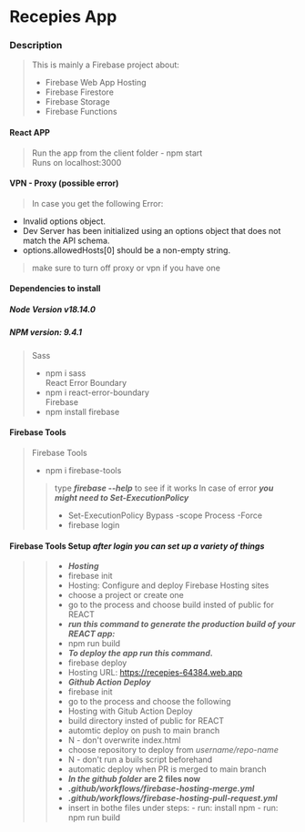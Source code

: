 # Recepies App

### Description
> This is mainly a Firebase project about:  
> - Firebase Web App Hosting  
> - Firebase Firestore  
> - Firebase Storage  
> - Firebase Functions  

#### React APP
> Run the app from the client folder - npm start  
> Runs on localhost:3000  

#### VPN - Proxy (possible error)
> In case you get the following Error:  
 - Invalid options object. 
 - Dev Server has been initialized using an options object that does not match the API schema.    
 - options.allowedHosts[0] should be a non-empty string.  
> make sure to turn off proxy or vpn if you have one


#### Dependencies to install
##### Node Version v18.14.0
##### NPM version: 9.4.1

> Sass  
> - npm i sass  
> React Error Boundary    
> - npm i react-error-boundary  
> Firebase
> - npm install firebase  

#### Firebase Tools  
> Firebase Tools  
> - npm i firebase-tools 
>> type ***firebase --help*** to see if it works 
>> In case of error ***you might need to Set-ExecutionPolicy***  
>> - Set-ExecutionPolicy Bypass -scope Process -Force  
>> - firebase login  
#### Firebase Tools Setup ***after login you can set up a variety of things***     
>> - ***Hosting***     
>> - firebase init  
>> - Hosting: Configure and deploy Firebase Hosting sites 
>> - choose a project or create one 
>> - go to the process and choose build insted of public for REACT  
>> - ***run this command to generate the production build of your REACT app:***  
>> - npm run build  
>> - ***To deploy the app run this command.***  
>> - firebase deploy  
>> - Hosting URL: https://recepies-64384.web.app  
>> - ***Github Action Deploy***     
>> - firebase init  
>> - go to the process and choose the following  
>> - Hosting with Gitub Action Deploy  
>> - build directory insted of public for REACT  
>> - automtic deploy on push to main branch  
>> - N - don't overwrite index.html  
>> - choose repository to deploy from *username/repo-name*  
>> - N - don't run a buils script beforehand  
>> - automatic deploy when PR is merged to main branch
>> - ***In the github folder* are 2 files now**  
>> - ***.github/workflows/firebase-hosting-merge.yml***
>> - ***.github/workflows/firebase-hosting-pull-request.yml***
>> - insert in bothe files under steps:
      - run: install npm
      - run: npm run build


